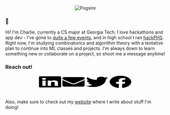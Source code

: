 <div align="center">
	<img src="https://cdn.discordapp.com/emojis/741401023054348430.png" alt="Pogsire" >
</div>

### 👋

Hi! I'm Charlie, currently a CS major at Georgia Tech. I love hackathons and app dev - I've gone to [quite a few events](https://devpost.com/charliexluo), and in high school I ran [hackPHS](https://hackphs.tech/). Right now, I'm studying combinatorics and algorithm theory with a tentative plan to continue into ML classes and projects. I'm always down to learn something new or collaborate on a project, so shoot me a message anytime!



### Reach out!
<div align="center">
	<a href="https://www.linkedin.com/in/cvxluo/"><img title="LinkedIn" src="https://raw.githubusercontent.com/cvxluo/cvxluo/master/assets/linkedin.svg" width="70" height="40" /></a>
	<a href="mailto:cvxluo@gmail.com"><img title="Email" src="https://raw.githubusercontent.com/cvxluo/cvxluo/master/assets/envelope.svg" width="70" height="40" /></a>
	<a href="https://twitter.com/cvxluo"><img title="Twitter" src="https://raw.githubusercontent.com/cvxluo/cvxluo/master/assets/twitter.svg" width="70" height="40" /></a>
	<a href="https://www.facebook.com/cvxluo/"><img title="Facebook" src="https://raw.githubusercontent.com/cvxluo/cvxluo/master/assets/facebook.svg" width="70" height="40" /></a>

</div>
<br />

Also, make sure to check out my [website](https://cvxluo.dev/) where I write about stuff I'm doing!